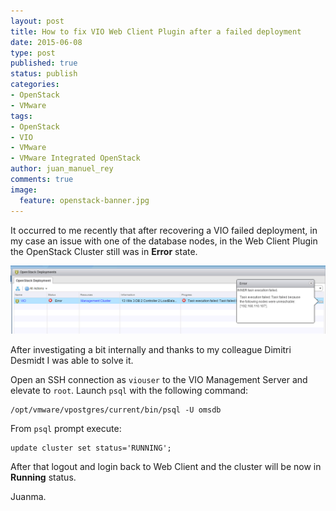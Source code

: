 ```yaml
---
layout: post
title: How to fix VIO Web Client Plugin after a failed deployment
date: 2015-06-08
type: post
published: true
status: publish
categories:
- OpenStack
- VMware
tags:
- OpenStack
- VIO
- VMware
- VMware Integrated OpenStack
author: juan_manuel_rey
comments: true
image:
  feature: openstack-banner.jpg
---
```


It occurred to me recently that after recovering a VIO failed deployment, in my case an issue with one of the database nodes, in the Web Client Plugin the OpenStack Cluster still was in **Error** state.

[![](/images/screen-shot-2015-06-01-at-12-25-15.png)]({{site.url}}/images/screen-shot-2015-06-01-at-12-25-15.png)

After investigating a bit internally and thanks to my colleague Dimitri Desmidt I was able to solve it.

Open an SSH connection as `viouser` to the VIO Management Server and elevate to `root`. Launch `psql` with the following command:

```
/opt/vmware/vpostgres/current/bin/psql -U omsdb
```

From `psql` prompt execute:

```
update cluster set status='RUNNING';
```

After that logout and login back to Web Client and the cluster will be now in **Running** status.

Juanma.
